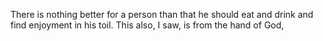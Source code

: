 There is nothing better for a person than that he should eat and drink and find enjoyment in his toil. This also, I saw, is from the hand of God,
